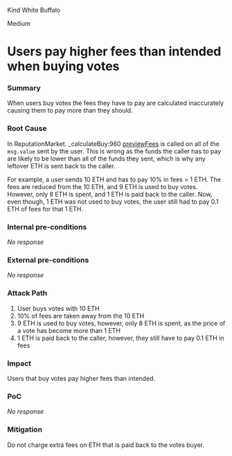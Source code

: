 Kind White Buffalo

Medium

# Users pay higher fees than intended when buying votes

### Summary

When users buy votes the fees they have to pay are calculated inaccurately causing them to pay more than they should.

### Root Cause

In ReputationMarket. _calculateBuy:960 [previewFees](https://github.com/sherlock-audit/2024-11-ethos-network-ii/blob/57c02df7c56f0b18c681a89ebccc28c86c72d8d8/ethos/packages/contracts/contracts/ReputationMarket.sol#L960) is called on all of the `msg.value` sent by the user. This is wrong as the funds the caller has to pay are likely to be lower than all of the funds they sent, which is why any leftover ETH is sent back to the caller.

For example, a user sends 10 ETH and has to pay 10% in fees = 1 ETH. The fees are reduced from the 10 ETH, and 9 ETH is used to buy votes. However, only 8 ETH is spent, and 1 ETH is paid back to the caller. Now, even though, 1 ETH was not used to buy votes, the user still had to pay 0.1 ETH of fees for that 1 ETH.

### Internal pre-conditions

_No response_

### External pre-conditions

_No response_

### Attack Path

1. User buys votes with 10 ETH
2. 10% of fees are taken away from the 10 ETH
3. 9 ETH is used to buy votes, however, only 8 ETH is spent, as the price of a vote has become more than 1 ETH
4. 1 ETH is paid back to the caller, however, they still have to pay 0.1 ETH in fees

### Impact

Users that buy votes pay higher fees than intended.

### PoC

_No response_

### Mitigation

Do not charge extra fees on ETH that is paid back to the votes buyer.